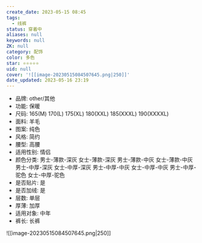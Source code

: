 ```yaml
---
create_date: 2023-05-15 08:45
tags:
  - 线裤
status: 穿着中
aliases: null
keywords: null
ZK: null
category: 配饰
color: 多色
star: ⭐⭐⭐⭐⭐
uid: null
cover: '![[image-20230515084507645.png|250]]'
date_updated: 2023-05-16 23:19
---
```


- 品牌: other/其他
- 功能: 保暖
- 尺码: 165(M) 170(L) 175(XL) 180(XXL) 185(XXXL) 190(XXXXL)
- 面料: 羊毛
- 图案: 纯色
- 风格: 简约
- 腰型: 高腰
- 适用性别: 情侣
- 颜色分类: 男士-薄款-深灰 女士-薄款-深灰 男士-薄款-中灰 女士-薄款-中灰 男士-中厚-深灰 女士-中厚-深灰 男士-中厚-中灰 女士-中厚-中灰 男士-中厚-驼色 女士-中厚-驼色
- 是否贴片: 是
- 是否加绒: 是
- 层数: 单层
- 厚薄: 加厚
- 适用对象: 中年
- 裤长: 长裤

![[image-20230515084507645.png|250]]
